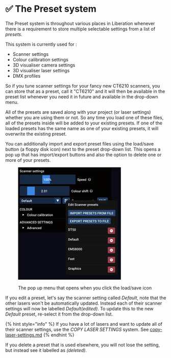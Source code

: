 # ✅ The Preset system

The Preset system is throughout various places in Liberation whenever there is a requirement to store multiple selectable settings from a list of _presets_.&#x20;

This system is currently used for :&#x20;

* Scanner settings
* Colour calibration settings
* 3D visualiser camera settings
* 3D visualiser laser settings
* DMX profiles

So if you tune scanner settings for your fancy new CT6210 scanners, you can store that as a preset, call it "CT6210" and it will then be available in the preset list whenever you need it in future and available in the drop-down menu.&#x20;

All of the presets are saved along with your project (or laser settings) whether you are using them or not. So any time you load one of these files, all of the presets inside will be added to your existing presets. If one of the loaded presets has the same name as one of your existing presets, it will overwrite the existing preset.&#x20;

You can additionally import and export preset files using the load/save button (a floppy disk icon) next to the preset drop-down list. This opens a pop up that has import/export buttons and also the option to delete one or more of your presets.&#x20;

<figure><img src="../.gitbook/assets/Screenshot 2025-03-21 at 13.45.51.png" alt=""><figcaption><p>The pop up menu that opens when you click the load/save icon</p></figcaption></figure>

If you edit a preset, let's say the scanner setting called _Default_, note that the other lasers won't be automatically updated. Instead each of their scanner settings will now be labelled _Default(edited)_. To update this to the new _Default_ preset, re-select it from the drop-down list.&#x20;

{% hint style="info" %}
If you have a lot of lasers and want to update all of their scanner settings, use the _COPY LASER SETTINGS_ system. See [copy-laser-settings.md](../setting-up/laser-settings/copy-laser-settings.md "mention")
{% endhint %}

If you delete a preset that is used elsewhere, you will not lose the setting, but instead see it labelled as _(deleted)._&#x20;


